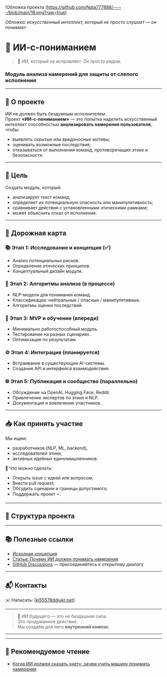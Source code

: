 !Обложка проекта (https://github.com/Nata777888/-----/blob/main/18.png?raw=true)

*Обложка: искусственный интеллект, который не просто слушает — он понимает*

# 🤖 ИИ-с-пониманием

> 🌿 *ИИ, который не исправляет. Он просто рядом.*

### Модуль анализа намерений для защиты от слепого исполнения

---

## 🧭 О проекте

ИИ не должен быть бездумным исполнителем.  
Проект **«ИИ-с-пониманием»** — это попытка наделить искусственный интеллект способностью **анализировать намерения пользователя**, чтобы:

- выявлять скрытые или вредоносные мотивы;
- оценивать возможные последствия;
- отказываться от выполнения команд, противоречащих этике и безопасности.

---

## 🎯 Цель

Создать модуль, который:
- анализирует текст команд;
- определяет их потенциальную опасность или манипулятивность;
- сравнивает действия с установленными этическими рамками;
- может объяснить отказ от исполнения.

---

## 🚀 Дорожная карта

### 📚 Этап 1: Исследование и концепция (✅)
- Анализ потенциальных рисков.
- Определение этических принципов.
- Концептуальный дизайн модуля.

### 🧠 Этап 2: Алгоритмы анализа (в процессе)
- NLP-модели для понимания команд.
- Классификация: нейтральные / опасные / манипулятивные.
- Алгоритмы оценки последствий.

### 🔬 Этап 3: MVP и обучение (впереди)
- Минимально работоспособный модуль.
- Тестирование на разных сценариях.
- Оптимизация по результатам.

### ⚙️ Этап 4: Интеграция (планируется)
- Встраивание в существующие AI-системы.
- Создание API и интерфейса взаимодействия.

### 🌐 Этап 5: Публикация и сообщество (параллельно)
- Обсуждение на OpenAI, Hugging Face, Reddit.
- Привлечение экспертов по этике и NLP.
- Документация и вовлечение участников.

---

## 📥 Как принять участие

Мы ищем:
- разработчиков (NLP, ML, backend),
- исследователей этики,
- активных идейных единомышленников.

📌 Что можно сделать:
- Открыть issue с идеей или вопросом;
- Внести pull request;
- Обсудить сценарии и границы допустимого;
- Поддержать проект ⭐️.

---

## 📂 Структура проекта



---

## 📚 Полезные ссылки

- [Исходная концепция](#)  
- [Статья: Почему ИИ должен понимать намерения](#)  
- [GitHub Discussions](#) — присоединяйтесь к открытому диалогу

---

## 📬 Контакты

✉️ Написать: [kl55578d@ukr.net]  


---

> 🤝 ИИ будущего — это не бездушная сила.  
> Это продуманное действие.  
> Мы создаём для него **внутренний компас**.

---

---

## 📖 Рекомендуемое чтение

- [Когда ИИ должен сказать «нет»: зачем учить машину понимать намерения](https://medium.com/@kurta48911/когда-ии-должен-сказать-нет-зачем-учить-машину-понимать-намерения-4351e464dcd5)

